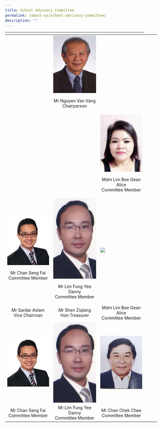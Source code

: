 ```yaml
---
title: School Advisory Committee
permalink: /about-us/school-advisory-committee/
description: ""
---
```

<table width="704">
<thead>
  <tr>
    <th></th>
    <th></th>
    <th></th>
  </tr>
</thead>
<tbody>
  <tr>
    <td> </td>
    <td width="187"><img src="/images/About%20us/School%20Advisory%20Committee/S1103956A-225x300.jpg"><p style="text-align: center;">Mr Nguyen Van Vang<br>Chairperson</p></td>
    <td></td>
  </tr>
  <tr>
    <td width="187">
    </td><td><p></p></td>
    <td width="187"><img src="/images/About%20us/School%20Advisory%20Committee/S1774572G-220x300.jpg"><p style="text-align: center;">Mdm Lim Bee Gean Alice<br>Committee Member</p></td>
  </tr>
  <tr>
    <td width="187"><img src="/images/About%20us/School%20Advisory%20Committee/S7780169C-260x300.jpg"><p style="text-align: center;">Mr Chan Seng Fai<br>Committee Member</p></td>
    <td width="187"><img src="/images/About%20us/School%20Advisory%20Committee/S7717412E-161x300.jpg"><p style="text-align: center;">Mr Lim Fung Yee Danny<br>Committee Member</p></td>
    <td width="187"><img src="/images
  </tr>
  <tr>
    
    <td width="></td>
  </tr>
</tbody>
</table>





| | | |  
|:-:|:-:|:-:|  
|<img src="/images/About%20us/School%20Advisory%20Committee/Sardar%20Aslam.jpg">|<img src="/images/About%20us/School%20Advisory%20Committee/Shen%20Ziqiang.jpg">|<img src="/images/About%20us/School%20Advisory%20Committee/Mdm%20Lim%20Bee%20Gean%20Alice.jpeg">|  
|Mr Sardar Aslam<br> Vice Chairman|Mr Shen Ziqiang<br>Hon Treasurer<br>|Mdm Lim Bee Gean Alice<br>Committee Member<br>|  
|<img src="/images/About%20us/School%20Advisory%20Committee/Mr%20Chan%20Seng%20Fai.jpg">|<img src="/images/About%20us/School%20Advisory%20Committee/Mr%20Lim%20Fung%20Yee%20Danny.jpg">|<img src="/images/About%20us/School%20Advisory%20Committee/Chan%20Chek%20Chee.jpg">|  
|Mr Chan Seng Fai<br>Committee Member<br>|Mr Lim Fung Yee Danny<br>Committee Member<br>|Mr Chan Chek Chee<br>Committee Member<br>|